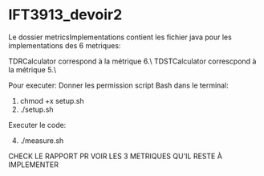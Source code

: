 # IFT3913_devoir2
Le dossier metricsImplementations contient les fichier java pour les implementations des 6 metriques:

TDRCalculator correspond à la métrique 6.\\
TDSTCalculator correscpond à la métrique 5.\\

Pour executer:
Donner les permission script Bash dans le terminal:

  1) chmod +x setup.sh
  2) ./setup.sh
     
Executer le code:

  4) ./measure.sh


  CHECK LE RAPPORT PR VOIR LES 3 METRIQUES QU'IL RESTE À IMPLEMENTER
